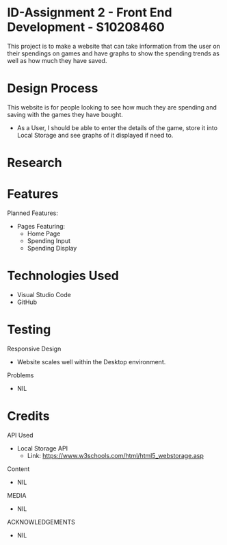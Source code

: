 # ID-Assignment 2 - Front End Development - S10208460

This project is to make a website that can take information from the user on their spendings on games and have graphs to show the spending trends as well as how much they have saved.
# Design Process

This website is for people looking to see how much they are spending and saving with the games they have bought.

- As a User, I should be able to enter the details of the game, store it into Local Storage and see graphs of it displayed if need to.
  
# Research

# Features
Planned Features:
- Pages Featuring:
  - Home Page
  - Spending Input
  - Spending Display

# Technologies Used
- Visual Studio Code
- GitHub

# Testing
Responsive Design
- Website scales well within the Desktop environment.

Problems
- NIL

# Credits
API Used
- Local Storage API
  - Link: https://www.w3schools.com/html/html5_webstorage.asp

Content
- NIL

MEDIA
- NIL

ACKNOWLEDGEMENTS
- NIL